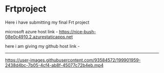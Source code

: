 # Frtproject

Here i have submitting my final Frt project 

microsoft azure host link - https://nice-bush-08e0c4910.2.azurestaticapps.net

here i am giving my github host link - 

**************************************************************************************
https://user-images.githubusercontent.com/93584572/199901959-2438d4bc-7b05-4cf4-ab8f-45077c72b4eb.mp4

